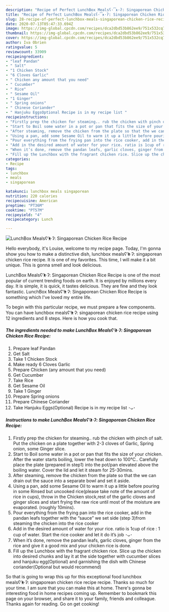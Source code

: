 ```yaml
---
description: "Recipe of Perfect LunchBox Mealsʕ·͡ᴥ·ʔ: Singaporean Chicken Rice Recipe"
title: "Recipe of Perfect LunchBox Mealsʕ·͡ᴥ·ʔ: Singaporean Chicken Rice Recipe"
slug: 28-recipe-of-perfect-lunchbox-meals-singaporean-chicken-rice-recipe
date: 2020-07-13T05:47:33.694Z
image: https://img-global.cpcdn.com/recipes/dca2dbd53b862ee9/751x532cq70/lunchbox-mealsʕ͡ᴥʔ-singaporean-chicken-rice-recipe-recipe-main-photo.jpg
thumbnail: https://img-global.cpcdn.com/recipes/dca2dbd53b862ee9/751x532cq70/lunchbox-mealsʕ͡ᴥʔ-singaporean-chicken-rice-recipe-recipe-main-photo.jpg
cover: https://img-global.cpcdn.com/recipes/dca2dbd53b862ee9/751x532cq70/lunchbox-mealsʕ͡ᴥʔ-singaporean-chicken-rice-recipe-recipe-main-photo.jpg
author: Iva Obrien
ratingvalue: 5
reviewcount: 33909
recipeingredient:
- "leaf Pandan"
- " Salt"
- "1 Chicken Stock"
- "6 Cloves Garlic"
- " Chicken any amount that you need"
- " Cucumber"
- " Rice"
- " Sesame Oil"
- "1 Ginger"
- " Spring onions"
- " Chinese Coriander"
- " Hanjuku EggsOptional Recipe is in my recipe list "
recipeinstructions:
- "Firstly prep the chicken for steaming.. rub the chicken with pinch of salt. Put the chicken on a plate together with 2-3 cloves of Garlic, Spring onion, some Ginger slice."
- "Start to Boil some water in a pot or pan that fits the size of your chicken. After the water starts boiling, lower the heat down to 100°C.. Carefully place the plate (prepared in step1) into the pot/pan elevated above the boiling water. Cover the lid and let it steam for 25-30mins."
- "After steaming, remove the chicken from the plate so that the we can drain out the sauce into a separate bowl and set it aside."
- "Using a pan, add some Sesame Oil to warm it up a little before pouring in some Rinsed but uncooked rice(please take note of the amount of rice in cups), throw in the Chicken stock,rest of the garlic cloves and ginger slices and start frying the raw rice until most of the moisture are evaporated. (roughly 10mins)."
- "Pour everything from the frying pan into the rice cooker, add in the pandan leafs together with the “sauce” we set side (step 3)from steaming the chicken into the rice cooker"
- "Add in the desired amount of water for your rice. ratio is 1cup of rice : 1 cup of water. Start the rice cooker and let it do it’s job ･ᴗ･"
- "When it’s done, remove the pandan leafs, garlic cloves, ginger from the rice and give it a good mix and your chicken rice is done."
- "Fill up the Lunchbox with the fragrant chicken rice. Slice up the chicken into desired chunks and lay it at the side together with cucumber slices and hanjuku egg(Optional) and garnishing the dish with Chinese coriander(Optional but would recommend)"
categories:
- Recipe
tags:
- lunchbox
- meals
- singaporean

katakunci: lunchbox meals singaporean 
nutrition: 220 calories
recipecuisine: American
preptime: "PT36M"
cooktime: "PT57M"
recipeyield: "4"
recipecategory: Lunch

---
```



![LunchBox Mealsʕ·͡ᴥ·ʔ: Singaporean Chicken Rice Recipe](https://img-global.cpcdn.com/recipes/dca2dbd53b862ee9/751x532cq70/lunchbox-mealsʕ͡ᴥʔ-singaporean-chicken-rice-recipe-recipe-main-photo.jpg)

Hello everybody, it's Louise, welcome to my recipe page. Today, I'm gonna show you how to make a distinctive dish, lunchbox mealsʕ·͡ᴥ·ʔ: singaporean chicken rice recipe. It is one of my favorites. This time, I will make it a bit unique. This is gonna smell and look delicious.



LunchBox Mealsʕ·͡ᴥ·ʔ: Singaporean Chicken Rice Recipe is one of the most popular of current trending foods on earth. It is enjoyed by millions every day. It is simple, it is quick, it tastes delicious. They are fine and they look fantastic. LunchBox Mealsʕ·͡ᴥ·ʔ: Singaporean Chicken Rice Recipe is something which I've loved my entire life.


To begin with this particular recipe, we must prepare a few components. You can have lunchbox mealsʕ·͡ᴥ·ʔ: singaporean chicken rice recipe using 12 ingredients and 8 steps. Here is how you cook that.

<!--inarticleads1-->

##### The ingredients needed to make LunchBox Mealsʕ·͡ᴥ·ʔ: Singaporean Chicken Rice Recipe:

1. Prepare leaf Pandan
1. Get  Salt
1. Take 1 Chicken Stock
1. Make ready 6 Cloves Garlic
1. Prepare  Chicken (any amount that you need)
1. Get  Cucumber
1. Take  Rice
1. Get  Sesame Oil
1. Take 1 Ginger
1. Prepare  Spring onions
1. Prepare  Chinese Coriander
1. Take  Hanjuku Eggs(Optional) Recipe is in my recipe list ･ᴗ･




<!--inarticleads2-->

##### Instructions to make LunchBox Mealsʕ·͡ᴥ·ʔ: Singaporean Chicken Rice Recipe:

1. Firstly prep the chicken for steaming.. rub the chicken with pinch of salt. Put the chicken on a plate together with 2-3 cloves of Garlic, Spring onion, some Ginger slice.
1. Start to Boil some water in a pot or pan that fits the size of your chicken. After the water starts boiling, lower the heat down to 100°C.. Carefully place the plate (prepared in step1) into the pot/pan elevated above the boiling water. Cover the lid and let it steam for 25-30mins.
1. After steaming, remove the chicken from the plate so that the we can drain out the sauce into a separate bowl and set it aside.
1. Using a pan, add some Sesame Oil to warm it up a little before pouring in some Rinsed but uncooked rice(please take note of the amount of rice in cups), throw in the Chicken stock,rest of the garlic cloves and ginger slices and start frying the raw rice until most of the moisture are evaporated. (roughly 10mins).
1. Pour everything from the frying pan into the rice cooker, add in the pandan leafs together with the “sauce” we set side (step 3)from steaming the chicken into the rice cooker
1. Add in the desired amount of water for your rice. ratio is 1cup of rice : 1 cup of water. Start the rice cooker and let it do it’s job ･ᴗ･
1. When it’s done, remove the pandan leafs, garlic cloves, ginger from the rice and give it a good mix and your chicken rice is done.
1. Fill up the Lunchbox with the fragrant chicken rice. Slice up the chicken into desired chunks and lay it at the side together with cucumber slices and hanjuku egg(Optional) and garnishing the dish with Chinese coriander(Optional but would recommend)




So that is going to wrap this up for this exceptional food lunchbox mealsʕ·͡ᴥ·ʔ: singaporean chicken rice recipe recipe. Thanks so much for your time. I am sure that you can make this at home. There's gonna be interesting food in home recipes coming up. Remember to bookmark this page on your browser, and share it to your family, friends and colleague. Thanks again for reading. Go on get cooking!
